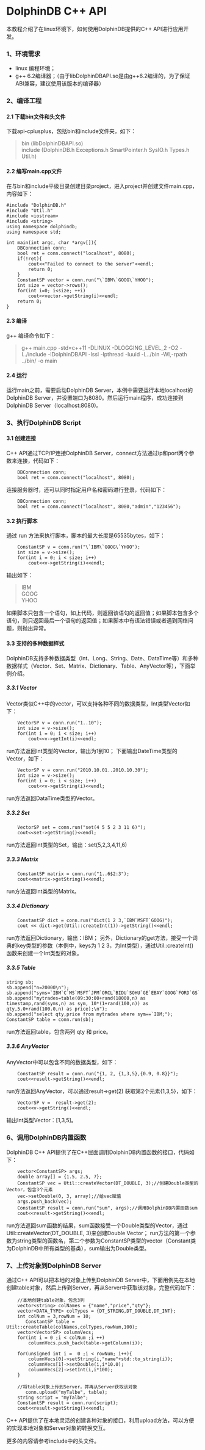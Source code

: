 # DolphinDB C++ API
本教程介绍了在linux环境下，如何使用DolphinDB提供的C++ API进行应用开发。
### 1、环境需求
* linux 编程环境；  
* g++ 6.2编译器；（由于libDolphinDBAPI.so是由g++6.2编译的，为了保证ABI兼容，建议使用该版本的编译器）
 
### 2、编译工程
#### 2.1 下载bin文件和头文件
下载api-cplusplus，包括bin和include文件夹，如下：
> bin (libDolphinDBAPI.so)  
  include (DolphinDB.h  Exceptions.h  SmartPointer.h  SysIO.h  Types.h  Util.h)  
#### 2.2 编写main.cpp文件
在与bin和include平级目录创建目录project，进入project并创建文件main.cpp，内容如下：
```
#include "DolphinDB.h"
#include "Util.h"
#include <iostream>
#include <string>
using namespace dolphindb;
using namespace std;

int main(int argc, char *argv[]){
    DBConnection conn;
    bool ret = conn.connect("localhost", 8080);
    if(!ret){
        cout<<"Failed to connect to the server"<<endl;
        return 0;
    }
    ConstantSP vector = conn.run("\`IBM\`GOOG\`YHOO");
    int size = vector->rows();
    for(int i=0; i<size; ++i)
        cout<<vector->getString(i)<<endl;
    return 0;
}
```
#### 2.3 编译
g++ 编译命令如下：
> g++ main.cpp -std=c++11 -DLINUX -DLOGGING_LEVEL_2 -O2 -I../include -lDolphinDBAPI -lssl  -lpthread -luuid -L../bin  -Wl,-rpath ../bin/ -o main

#### 2.4 运行
运行main之前，需要启动DolphinDB Server，本例中需要运行本地localhost的DolphinDB Server，并设置端口为8080。然后运行main程序，成功连接到DolphinDB Server（localhost:8080)。

### 3、执行DolphinDB Script
#### 3.1 创建连接
C++ API通过TCP/IP连接DolphinDB Server，connect方法通过ip和port两个参数来连接，代码如下：
```
    DBConnection conn;
    bool ret = conn.connect("localhost", 8080);
```
连接服务器时，还可以同时指定用户名和密码进行登录，代码如下：
```
    DBConnection conn;
    bool ret = conn.connect("localhost", 8080,"admin","123456");
```

#### 3.2 执行脚本
通过 run 方法来执行脚本，脚本的最大长度是65535bytes，如下：
```
    ConstantSP v = conn.run("\`IBM\`GOOG\`YHOO");
    int size = v->size();
    for(int i = 0; i < size; i++)
        cout<<v->getString(i)<<endl;
```
输出如下：
>IBM  
GOOG  
YHOO  

如果脚本只包含一个语句，如上代码，则返回该语句的返回值；如果脚本包含多个语句，则只返回最后一个语句的返回值；如果脚本中有语法错误或者遇到网络问题，则抛出异常。

#### 3.3 支持的多种数据样式
DolphinDB支持多种数据类型（Int、Long、String、Date、DataTime等）和多种数据样式（Vector、Set、Matrix、Dictionary、Table、AnyVector等），下面举例介绍。
##### 3.3.1 Vector
Vector类似C++中的vector，可以支持各种不同的数据类型，Int类型Vector如下：
```
    VectorSP v = conn.run("1..10");
    int size = v->size();
    for(int i = 0; i < size; i++)
        cout<<v->getInt(i)<<endl;
```
run方法返回Int类型的Vector，输出为1到10；
下面输出DateTime类型的Vector，如下：
```
    VectorSP v = conn.run("2010.10.01..2010.10.30");
    int size = v->size();
    for(int i = 0; i < size; i++)
        cout<<v->getString(i)<<endl;
```
run方法返回DataTime类型的Vector。
##### 3.3.2 Set
```
    VectorSP set = conn.run("set(4 5 5 2 3 11 6)");
    cout<<set->getString()<<endl;
```
run方法返回Int类型的Set，输出：set(5,2,3,4,11,6)
##### 3.3.3 Matrix
```
    ConstantSP matrix = conn.run("1..6$2:3");
    cout<<matrix->getString()<<endl;
```
run方法返回Int类型的Matrix。

##### 3.3.4 Dictionary
```
    ConstantSP dict = conn.run("dict(1 2 3,`IBM`MSFT`GOOG)");
    cout << dict->get(Util::createInt(1))->getString()<<endl;
```
run方法返回Dictionary，输出：IBM；
另外，Dictionary的get方法，接受一个词典的key类型的参数（本例中，keys为 1 2 3，为Int类型），通过Util::createInt()函数来创建一个Int类型的对象。
##### 3.3.5 Table
```
string sb;
sb.append("n=20000\n");
sb.append("syms=`IBM`C`MS`MSFT`JPM`ORCL`BIDU`SOHU`GE`EBAY`GOOG`FORD`GS`PEP`USO`GLD`GDX`EEM`FXI`SLV`SINA`BAC`AAPL`PALL`YHOO`KOH`TSLA`CS`CISO`SUN\n");
sb.append("mytrades=table(09:30:00+rand(18000,n) as timestamp,rand(syms,n) as sym, 10*(1+rand(100,n)) as qty,5.0+rand(100.0,n) as price);\n");
sb.append("select qty,price from mytrades where sym==`IBM;");
ConstantSP table = conn.run(sb);
```
run方法返回table，包含两列 qty 和 price。
##### 3.3.6 AnyVector
AnyVector中可以包含不同的数据类型，如下：
```
    ConstantSP result = conn.run("{1, 2, {1,3,5},{0.9, 0.8}}");
    cout<<result->getString()<<endl;
```
run方法返回AnyVector，可以通过result->get(2) 获取第2个元素{1,3,5}，如下：
```
    VectorSP v =  result->get(2);
    cout<<v->getString()<<endl;
```
输出Int类型Vector：[1,3,5]。

### 6、调用DolphinDB内置函数
DolphinDB C++ API提供了在C++层面调用DolphinDB内置函数的接口，代码如下：
```
	vector<ConstantSP> args;
	double array[] = {1.5, 2.5, 7};
	ConstantSP vec = Util::createVector(DT_DOUBLE, 3);//创建Double类型的Vector，包含3个元素
	vec->setDouble(0, 3, array);//给vec赋值
	args.push_back(vec);
	ConstantSP result = conn.run("sum", args);//调用DolphinDB内置函数sum
	cout<<result->getString()<<endl;
 ```
run方法返回sum函数的结果，sum函数接受一个Double类型的Vector，通过Util::createVector(DT_DOUBLE, 3)来创建Double Vector；
run方法的第一个参数为string类型的函数名，第二个参数为ConstantSP类型的vector（Constant类为DolphinDB中所有类型的基类），sum输出为Double类型。

### 7、上传对象到DolphinDB Server
通过C++ API可以把本地的对象上传到DolphinDB Server中，下面用例先在本地创建table对象，然后上传到Server，再从Server中获取该对象，完整代码如下：
```
    //本地创建table对象，包含3列
    vector<string> colNames = {"name","price","qty"};
    vector<DATA_TYPE> colTypes = {DT_STRING,DT_DOUBLE,DT_INT};
    int colNum = 3,rowNum = 10;
	   ConstantSP table = Util::createTable(colNames,colTypes,rowNum,100);
    vector<VectorSP> columnVecs;
    for(int i = 0 ;i < colNum ;i ++)
        columnVecs.push_back(table->getColumn(i));
    
    for(unsigned int i =  0 ;i < rowNum; i++){
        columnVecs[0]->setString(i,"name"+std::to_string(i));
        columnVecs[1]->setDouble(i,i*10.0);
        columnVecs[2]->setInt(i,i*100);
    }
   
    //将table对象上传到Server，并再从Server获取该对象
	   conn.upload("myTalbe", table);
    string script = "myTalbe";
    ConstantSP result = conn.run(script);
    cout<<result->getString()<<endl;
```
C++ API提供了在本地灵活的创建各种对象的接口，利用upload方法，可以方便的实现本地对象和Server对象的转换交互。

更多的内容请参考include中的头文件。










 
